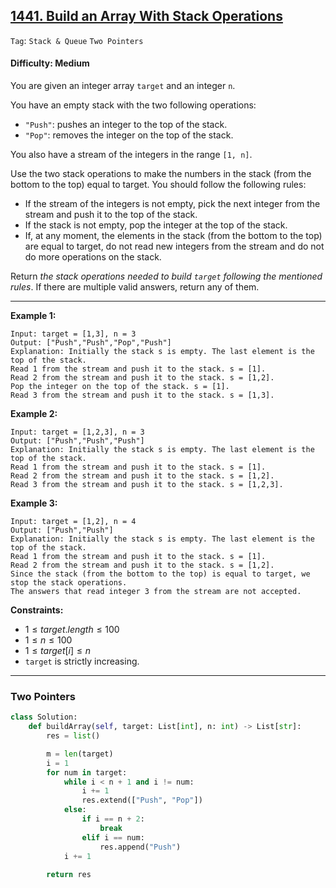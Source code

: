 ## [1441. Build an Array With Stack Operations](https://leetcode.com/problems/build-an-array-with-stack-operations)

```Tag```: ```Stack & Queue``` ```Two Pointers```

#### Difficulty: Medium

You are given an integer array ```target``` and an integer ```n```.

You have an empty stack with the two following operations:

- ```"Push"```: pushes an integer to the top of the stack.
- ```"Pop"```: removes the integer on the top of the stack.

You also have a stream of the integers in the range ```[1, n]```.

Use the two stack operations to make the numbers in the stack (from the bottom to the top) equal to target. You should follow the following rules:

- If the stream of the integers is not empty, pick the next integer from the stream and push it to the top of the stack.
- If the stack is not empty, pop the integer at the top of the stack.
- If, at any moment, the elements in the stack (from the bottom to the top) are equal to target, do not read new integers from the stream and do not do more operations on the stack.

Return _the stack operations needed to build ```target``` following the mentioned rules_. If there are multiple valid answers, return any of them.

---

__Example 1:__
```
Input: target = [1,3], n = 3
Output: ["Push","Push","Pop","Push"]
Explanation: Initially the stack s is empty. The last element is the top of the stack.
Read 1 from the stream and push it to the stack. s = [1].
Read 2 from the stream and push it to the stack. s = [1,2].
Pop the integer on the top of the stack. s = [1].
Read 3 from the stream and push it to the stack. s = [1,3].
```

__Example 2:__
```
Input: target = [1,2,3], n = 3
Output: ["Push","Push","Push"]
Explanation: Initially the stack s is empty. The last element is the top of the stack.
Read 1 from the stream and push it to the stack. s = [1].
Read 2 from the stream and push it to the stack. s = [1,2].
Read 3 from the stream and push it to the stack. s = [1,2,3].
```

__Example 3:__
```
Input: target = [1,2], n = 4
Output: ["Push","Push"]
Explanation: Initially the stack s is empty. The last element is the top of the stack.
Read 1 from the stream and push it to the stack. s = [1].
Read 2 from the stream and push it to the stack. s = [1,2].
Since the stack (from the bottom to the top) is equal to target, we stop the stack operations.
The answers that read integer 3 from the stream are not accepted.
```

__Constraints:__

- $1 \le target.length \le 100$
- $1 \le n \le 100$
- $1 \le target[i] \le n$
- ```target``` is strictly increasing.

---

### Two Pointers

```Python
class Solution:
    def buildArray(self, target: List[int], n: int) -> List[str]:
        res = list()

        m = len(target)
        i = 1
        for num in target:
            while i < n + 1 and i != num:
                i += 1
                res.extend(["Push", "Pop"])
            else:
                if i == n + 2:
                    break
                elif i == num:
                    res.append("Push")
            i += 1
        
        return res
```
